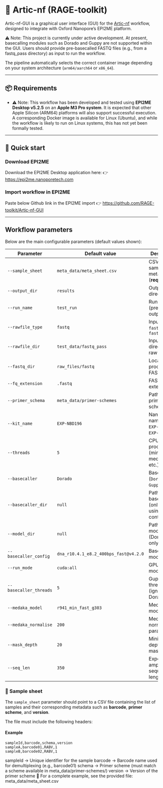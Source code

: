 # 🧬 Artic-nf (RAGE-toolkit)

Artic-nf-GUI is a graphical user interface (GUI) for the [Artic-nf]() workflow, designed to integrate with Oxford Nanopore’s EPI2ME platform.

⚠️ Note: This project is currently under active development. At present, basecalling modules such as Dorado and Guppy are not supported within the GUI. Users should provide pre-basecalled FASTQ files (e.g., from a fastq_pass directory) as input to run the workflow.

The pipeline automatically selects the correct container image depending on your system architecture (`arm64/aarch64` or `x86_64`).  

---

## 📦 Requirements

- ⚠️ Note: This workflow has been developed and tested using **EPI2ME Desktop v5.2.5** on an **Apple M3 Pro system**. It is expected that other Apple Silicon (ARM64) platforms will also support successful execution.
A corresponding Docker image is available for Linux (Ubuntu), and while the workflow is likely to run on Linux systems, this has not yet been formally tested.

---

## 🚀 Quick start

### Download EPI2ME

Download the EPI2ME Desktop application here:
👉 https://epi2me.nanoporetech.com

### Import workflow in EPI2ME

Paste below Github link in the EPI2ME import
👉 https://github.com/RAGE-toolkit/Artic-nf-GUI

---

## Workflow parameters

Below are the main configurable parameters (default values shown):

| Parameter             | Default value                                 | Description                                              |
|-----------------------|-----------------------------------------------|----------------------------------------------------------|
| `--sample_sheet`      | `meta_data/meta_sheet.csv`                    | CSV file with sample metadata (**required**)             |
| `--output_dir`        | `results`                                     | Output directory                                         |
| `--run_name`          | `test_run`                                    | Run name (prefix for outputs)                            |
| `--rawfile_type`      | `fastq`                                       | Input type: `fastq` or `fast5_pod5`                      |
| `--rawfile_dir`       | `test_data/fastq_pass`                        | Input directory for raw files                            |
| `--fastq_dir`         | `raw_files/fastq`                             | Location for processed FASTQ files                       |
| `--fq_extension`      | `.fastq`                                      | FASTQ file extension                                     |
| `--primer_schema`     | `meta_data/primer-schemes`                    | Path to primer schemes                                   |
| `--kit_name`          | `EXP-NBD196`                                  | Nanopore kit name (e.g., `EXP-NBD104`, `EXP-NBD114`)     |
| `--threads`           | `5`                                           | CPUs for processes (minimap2, medaka, etc.)              |
| `--basecaller`        | `Dorado`                                      | Basecaller (`Dorado` or `Guppy`)                         |
| `--basecaller_dir`    | `null`                                        | Path to basecaller (only if not using container)         |
| `--model_dir`         | `null`                                        | Path to models (Dorado only)                             |
| `--basecaller_config` | `dna_r10.4.1_e8.2_400bps_fast@v4.2.0`         | Basecaller model config                                  |
| `--run_mode`          | `cuda:all`                                    | GPU run mode                                             |
| `--basecaller_threads`| `5`                                           | Guppy threads (ignored for Dorado)                       |
| `--medaka_model`      | `r941_min_fast_g303`                          | Medaka model                                             |
| `--medaka_normalise`  | `200`                                         | Medaka normalisation parameter                           |
| `--mask_depth`        | `20`                                          | Minimum depth for masking                                |
| `--seq_len`           | `350`                                         | Expected amplicon sequence length                        |


### 📑 Sample sheet

The `sample_sheet` parameter should point to a CSV file containing the list of samples and their corresponding metadata such as **barcode**, **primer scheme**, and **version**.  

The file must include the following headers:


#### Example

```csv
sampleId,barcode,schema,version
sampleA,barcode01,RABV,1
sampleB,barcode02,RABV,1
```
sampleId → Unique identifier for the sample
barcode → Barcode name used for demultiplexing (e.g., barcode01)
schema → Primer scheme (must match a scheme available in meta_data/primer-schemes/)
version → Version of the primer scheme
📌 For a complete example, see the provided file: meta_data/meta_sheet.csv
